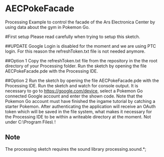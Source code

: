# AECPokeFacade
Processing Example to control the facade of the Ars Electronica Center by using data about the gym in Pokemon Go.

#First setup
Please read carefully when trying to setup this sketch.

##UPDATE
Google Login is disabled for the moment and we are using PTC login. For this reason the refreshToken.txt file is not needed anymore.

##Option 1
Copy the refreshToken.txt file from the repository in the the root directory of your Processing folder. Run the sketch by opening the file AECPokeFacade.pde with the Processing IDE.

##Option 2
Run the sketch by opening the file AECPokeFacade.pde with the Processing IDE. Run the sketch and watch for console output. It is necessary to go to https://google.com/device, select a Pokemon Go connected Google account and enter the shown code. Note that the Pokemon Go account must have finished the ingame tutorial by catching a starter Pokemon. After authenticating the application will receive an OAuth token which will be saved in the file system, what makes it necessary for the Processing IDE to be within a writeable directory at the moment. Not under C:\Program Files\ !

## Note
The processing sketch requires the sound library processing.sound.*;
